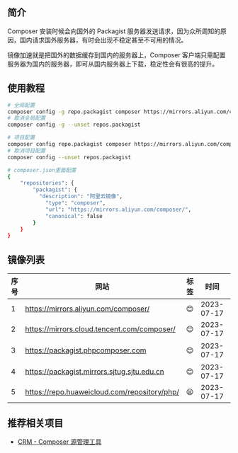 ## 简介

Composer 安装时候会向国外的 Packagist 服务器发送请求，因为众所周知的原因，国内请求国外服务器，有时会出现不稳定甚至不可用的情况。  

镜像加速就是把国外的数据缓存到国内的服务器上，Composer 客户端只需配置服务器为国内的服务器，即可从国内服务器上下载，稳定性会有很高的提升。  

## 使用教程

```bash
# 全局配置
composer config -g repo.packagist composer https://mirrors.aliyun.com/composer/
# 取消全局配置
composer config -g --unset repos.packagist
```

```bash
# 项目配置
composer config repo.packagist composer https://mirrors.aliyun.com/composer/
# 取消项目配置
composer config --unset repos.packagist
```

```bash
# composer.json里面配置
{
    "repositories": {
        "packagist": {
          "description": "阿里云镜像",
            "type": "composer",
            "url": "https://mirrors.aliyun.com/composer/",
            "canonical": false
        }
    }
}
```

## 镜像列表

| 序号 | 网站                                           | 标签 | 时间         | 备注           |
|----|----------------------------------------------|----|------------|--------------|
| 1  | https://mirrors.aliyun.com/composer/         | 😊 | 2023-07-17 | 阿里云          |
| 2  | https://mirrors.cloud.tencent.com/composer/  | 😊 | 2023-07-17 | 腾讯云          |
| 3  | https://packagist.phpcomposer.com            | 😊 | 2023-07-17 | Composer 中文网 |
| 4  | https://packagist.mirrors.sjtug.sjtu.edu.cn  | 😊 | 2023-07-17 | 交通大学         |
| 5  | https://repo.huaweicloud.com/repository/php/ | 😫 | 2023-07-17 | 华为云          |

## 推荐相关项目

- [CRM - Composer 源管理工具](https://github.com/slince/composer-registry-manager)